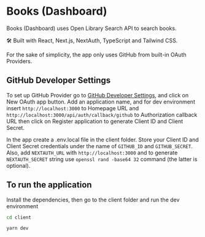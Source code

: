 # Books (Dashboard)

Books (Dashboard) uses Open Library Search API to search books.

🛠 Built with React, Next.js, NextAuth, TypeScript and Tailwind CSS.

For the sake of simplicity, the app only uses GitHub from built-in OAuth Providers.

## GitHub Developer Settings

To set up GitHub Provider go to [GitHub Developer Settings](https://github.com/settings/developers), and click on New OAuth app button. Add an application name, and for dev environment insert `http://localhost:3000` to Homepage URL and `http://localhost:3000/api/auth/callback/github` to Authorization callback URL then click on Register application to generate Client ID and Client Secret.

In the app create a .env.local file in the client folder. Store your Client ID and Client Secret credentials under the name of `GITHUB_ID` and `GITHUB_SECRET`. Also, add `NEXTAUTH_URL` with `http://localhost:3000` and to generate `NEXTAUTH_SECRET` string use `openssl rand -base64 32` command (the latter is optional).

## To run the application

Install the dependencies, then go to the client folder and run the dev environment

```bash
cd client
```

```bash
yarn dev
```
